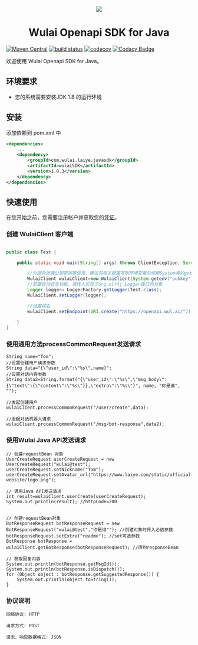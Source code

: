 
<p align="center">
	<a href="https://www.laiye.com"><img src="https://www.laiye.com/static/official-website/logo.png"></a>
</p>

<h1 align="center">Wulai Openapi SDK for Java</h1>

<p align="center">

[![Maven Central](https://img.shields.io/maven-central/v/com.laiye.wulai.javasdk/wulaiSDK.svg?label=Maven%20Central)](https://search.maven.org/search?q=g:%22com.laiye.wulai.javasdk%22%20AND%20a:%22wulaiSDK%22)
[![build status][travis-image]][travis-url]
[![codecov][cov-image]][cov-url]
[![Codacy Badge][codacy-image]][codacy-url]

[travis-image]: https://travis-ci.org/laiye-ai/wulai-openapi-sdk-java.svg?branch=develop
[travis-url]: https://travis-ci.org/laiye-ai/wulai-openapi-sdk-java
[cov-image]: https://codecov.io/gh/zuiyuqingfeng/wulai-openapi-sdk-java/branch/master/graph/badge.svg
[cov-url]: https://codecov.io/gh/zuiyuqingfeng/wulai-openapi-sdk-java
[codacy-image]: https://api.codacy.com/project/badge/Grade/877660309403463dbab6a3393d7291d5
[codacy-url]: https://www.codacy.com/app/zuiyuqingfeng/wulai-openapi-sdk-java?utm_source=github.com&amp;utm_medium=referral&amp;utm_content=zuiyuqingfeng/wulai-openapi-sdk-java&amp;utm_campaign=Badge_Grade
</p>

欢迎使用 Wulai Openapi SDK for Java。

## 环境要求
- 您的系统需要安装JDK 1.8 的运行环境 

## 安装
添加依赖到 pom.xml 中
```xml
<dependencies>
    ...
    <dependency>
        <groupId>com.wulai.laiye.javasdk</groupId>
        <artifactId>wulaiSDK</artifactId>
        <version>1.0.3</version>
    </dependency>
</dependencies>
```

## 快速使用
在您开始之前，您需要注册帐户并获取您的[凭证](https://openapi.wul.ai/docs/latest/saas.openapi.v2/openapi.v2.html#section/%E9%89%B4%E6%9D%83%E8%AE%A4%E8%AF%81)。

### 创建 WulaiClient 客户端
```java

public class Test {

    public static void main(String[] args) throws ClientException, ServerException {

        //为避免泄漏公钥密钥等信息，建议将相关配置写到环境变量后使用System类的getenv方法获取环境变量。
        WulaiClient wulaiClient=new WulaiClient(System.getenv("pubkey"),System.getenv("secret"),"v2");
        //若要启动日志功能，请传入实现了org.slf4j.Logger接口的对象
        Logger logger= LoggerFactory.getLogger(Test.class);
        WulaiClient.setLogger(logger);

        //设置域名
        wulaiClient.setEndpoint(URI.create("https://openapi.wul.ai/"));
        
    }
}

```

### 使用通用方法processCommonRequest发送请求
```
String name="Tom";
//设置创建用户请求参数
String data="{\"user_id\":\"%s\",name}";
//设置对话内容参数
String data2=String.format("{\"user_id\":\"%s\",\"msg_body\":{\"text\":{\"content\":\"%s\"}},\"extra\":\"%s\"}", name, "你是谁", "");

//发起创建用户
wulaiClient.processCommonRequest("/user/create",data);

//发起对话机器人请求
wulaiClient.processCommonRequest("/msg/bot-response",data2);

```
### 使用Wulai Java API发送请求
```
// 创建requestBean 对象
UserCreateRequest userCreateRequest = new UserCreateRequest("wulai@test");
userCreateRequest.setNickname("Tom");
userCreateRequest.setAvatar_url("https://www.laiye.com/static/official-website/logo.png");

// 调用Java API发送请求
int result=wulaiClient.userCreate(userCreateRequest);
System.out.println(result); //httpCode=200


// 创建requestBean对象
BotResponseRequest botResponseRequest = new BotResponseRequest("wulai@test","你是谁""); //创建对象时传入必选参数
botResponseRequest.setExtra("readme"); //set可选参数
BotResponse botResponse = wulaiClient.getBotResponse(botResponseRequest); //得到responseBean

// 获取回复内容
System.out.println(botResponse.getMsgId()); 
System.out.println(botResponse.isDispatch());
for (Object object : botResponse.getSuggestedResponse()) {
    System.out.println(object.toString());
}
```      

### 协议说明
```text
网络协议: HTTP

请求方式: POST

请求、响应数据格式: JSON
```